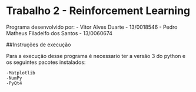 # Trabalho 2 - Reinforcement Learning

Programa desenvolvido por:
    - Vitor Alves Duarte - 13/0018546
    - Pedro Matheus Filadelfo dos Santos - 13/0060674

##Instruções de execução

Para a execução desse programa é necessario ter a versão 3 do python
e os seguintes pacotes instalados:

    -Matplotlib
    -NumPy
    -PyQt4
